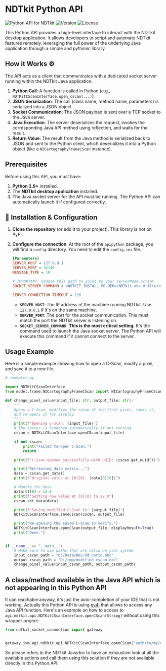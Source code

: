 # NDTkit Python API

![Python API for NDTkit](https://img.shields.io/badge/API-Python-blue.svg)
![Version](https://img.shields.io/badge/Version-1.0.0-orange.svg)
![License](https://img.shields.io/badge/License-MIT-green.svg)

This Python API provides a high-level interface to interact with the NDTkit desktop application. It allows developers to script and automate NDTkit features remotely, leveraging the full power of the underlying Java application through a simple and pythonic library.

## How it Works ⚙️

The API acts as a client that communicates with a dedicated socket server running within the NDTkit Java application.

1.  **Python Call**: A function is called in Python (e.g., `NDTKitCScanInterface.open_cscan(...)`).
2.  **JSON Serialization**: The call (class name, method name, parameters) is serialized into a JSON object.
3.  **Socket Communication**: The JSON payload is sent over a TCP socket to the Java server.
4.  **Java Execution**: The server deserializes the request, invokes the corresponding Java API method using reflection, and waits for the result.
5.  **Return Value**: The result from the Java method is serialized back to JSON and sent to the Python client, which deserializes it into a Python object (like a `NICartographyFrameCScan` instance).

## Prerequisites

Before using this API, you must have:

1.  **Python 3.9+** installed.
2.  The **NDTkit desktop application** installed.
3.  The Java socket server for the API must be running. The Python API can automatically launch it if configured correctly.

## 🚀 Installation & Configuration

1.  **Clone the repository** (or add it to your project). This library is not on PyPI.

2.  **Configure the connection**: At the root of the `apipython` package, you will find a `config` directory. You need to edit the `config.ini` file.

    ```ini
    [Parameters]
    SERVER_HOST = 127.0.0.1
    SERVER_PORT = 32146
    MESSAGE_TYPE = 10

    # IMPORTANT: Update this path to point to your serverMode script
    SOCKET_SERVER_COMMAND = <NDTKIT_INSTALL_FOLDER>/NDTkit.vbs # Alternative: <NDTKIT_INSTALL_FOLDER>/modules/serverMode/serverMode.bat

    SERVER_CONNECTION_TIMEOUT = 120
    ```

    - **`SERVER_HOST`**: The IP address of the machine running NDTkit. Use `127.0.0.1` if it's on the same machine.
    - **`SERVER_PORT`**: The port for the socket communication. This must match the port the NDTkit server is listening on.
    - **`SOCKET_SERVER_COMMAND`**: **This is the most critical setting.** It's the command used to launch the Java socket server. The Python API will execute this command if it cannot connect to the server.

## Usage Example

Here is a simple example showing how to open a C-Scan, modify a pixel, and save it to a new file.

```python
# examples.py

import NDTKitCScanInterface
from model.frame.NICartographyFrameCScan import NICartographyFrameCScan

def change_pixel_value(input_file: str, output_file: str):
    """
    Opens a C-Scan, modifies the value of the first pixel, saves it,
    and re-opens it for display.
    """
    print(f"Opening C-Scan: {input_file}")
    # The server is launched automatically if not running
    cscan = NDTKitCScanInterface.openCScan(input_file)

    if not cscan:
        print("Failed to open C-Scan.")
        return

    print(f"C-Scan opened successfully with UUID: {cscan.get_uuid()}")

    print("Retrieving data matrix...")
    data = cscan.get_data()
    print(f"Original value at [0][0]: {data[0][0]}")

    # Modify the data
    data[0][0] = 12.0
    print(f"Setting new value at [0][0] to 12.0")
    cscan.set_data(data)

    print(f"Saving modified C-Scan to: {output_file}")
    NDTKitCScanInterface.saveCscan(cscan, output_file)

    print("Re-opening the saved C-Scan to verify.")
    NDTKitCScanInterface.openCScan(output_file, displayResult=True)
    print("Done.")


if __name__ == "__main__":
    # Make sure to use paths that are valid on your system
    input_cscan_path = "D:/Data/NKC/dd_carto.nkc"
    output_cscan_path = "D:/tmp/modified_cscan.nkc"
    change_pixel_value(input_cscan_path, output_cscan_path)
```

## A class/method available in the Java API which is not appearing in this Python API

It can reachable anyway, it's just the auto-completion of your IDE that is not working. Actually this Python API is using [py4j](https://www.py4j.org/) that allows to access any Java API function.
Here's an example on how to access to `agi.ndtkit.api.NDTKitCScanInterface.openCScan(String)` without using this wrapper project:

```python
from ndtkit_socket_connection import gateway


gateway.jvm.agi.ndtkit.api.NDTKitCScanInterface.openCScan("path/to/my/cscan")

```

So please refers to the NDTkit Javadoc to have an exhaustive look at all the available actions and call them using this solution if they are not available directly in this Python API.
